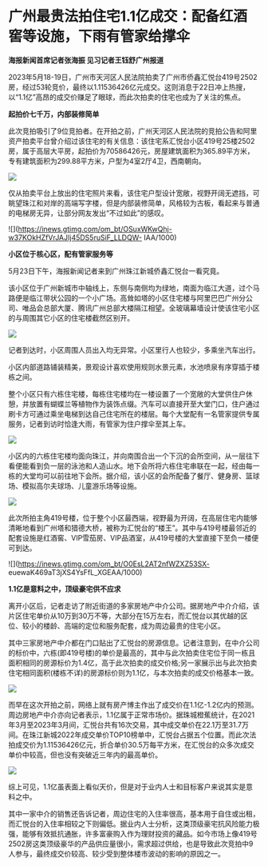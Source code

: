# 广州最贵法拍住宅1.1亿成交：配备红酒窖等设施，下雨有管家给撑伞

**海报新闻首席记者张海振 见习记者王钰舒广州报道**

2023年5月18-19日，广州市天河区人民法院拍卖了广州市侨鑫汇悦台419号2502房，经过53轮竞价，最终以1.11536426亿元成交。这则消息于22日冲上热搜，以“1.1亿”高昂的成交价赚足了眼球，而此次拍卖的住宅也成为了关注的焦点。

**起拍价七千万，内部装修简单**

此次竞拍吸引了9位竞拍者。在开拍之前，广州天河区人民法院的竞拍公告和阿里资产拍卖平台曾介绍过该住宅的有关信息：该住宅系汇悦台小区419号25楼2502房，属于高层大平房，起拍价为70586426元，房屋建筑面积为365.89平方米，专有建筑面积为299.88平方米，户型为4室2厅4卫，西南朝向。

![](https://inews.gtimg.com/om_bt/O1_d8BWrLkXfPjgFsYYAqtQctgEI4xRcSsocBNUkPdj6IAA/1000)

仅从拍卖平台上放出的住宅照片来看，该住宅户型设计宽敞，视野开阔无遮挡，可眺望珠江和对岸的高端写字楼，但是内部装修简单，风格较为古板，看起来与普通的电梯房无异，让部分网友发出“不过如此”的感叹。

![](https://inews.gtimg.com/om_bt/OSuxWKwQhj-w37KOkHZfVrJAJIj45DS5ruSiF_LLDQW-
IAA/1000)

**小区位于核心区，配有管家服务等**

5月23日下午，海报新闻记者来到广州珠江新城侨鑫汇悦台一看究竟。

该小区位于广州新城市中轴线上，东侧与南侧均为绿地，南面为临江大道，过个马路便是临江带状公园的一个小广场。高耸如塔的小区住宅楼与阿里巴巴广州分公司、唯品会总部大厦、腾讯广州总部大楼隔江相望。全玻璃幕墙设计使该住宅小区的与周围其它小区的住宅楼截然区别开。

![](https://inews.gtimg.com/om_bt/OQRZKgKHD0jpGstK6LnFvvoxx_zkBOJoSRsMmdmUPcq6MAA/1000)

记者到达时，小区周围人员出入均无异常。小区里行人也较少，多乘坐汽车出行。

小区内部道路铺装精美，景观设计喜欢使用规则水景元素，水池喷泉有序穿插于楼栋之间。

整个小区只有六栋住宅楼，每栋住宅楼均在一楼设置了一个宽敞的大堂供住户休憩，并放置有蝴蝶兰等植物作为装饰点缀。汽车可以直接开至大堂门口，住户通过刷卡方可通过乘坐电梯到达自己住宅所在的楼层。每个大堂配有一名管家提供专属服务，记者到访时恰逢大雨，有管家为住户撑伞至其上车。

![](https://inews.gtimg.com/om_bt/OC4Inj6bP4xfBBmbQeoJG413Wm3akwS1zvaz-d0QdJGj4AA/1000)

小区内的六栋住宅楼均面向珠江，并向南围合出一个下沉的会所空间，从一层往下看便能看到负一层的泳池和人造山水。地下会所将六栋住宅串联在一起，经由每一栋的大堂均可以前往地下会所。据介绍，该小区的会所配备了餐厅、健身房、篮球场、模拟高尔夫球场、儿童游乐场等设施。

![](https://inews.gtimg.com/om_bt/OmIa_6jEMY0ASsv4tilRj7C_yVeC7X9NdzSIbTkFETbMAAA/1000)

此次所拍主角419号楼，位于整个小区最西端，视野最为开阔，在高层住宅内能够清晰地看到广州塔和猎德大桥，被称为汇悦台的“楼王”。其中与419号楼最邻近的配套设施是红酒窖、VIP雪茄房、VIP品酒室，从419号楼的大堂直接下至负一楼便可到达。

![](https://inews.gtimg.com/om_bt/O0EsL2AT2nfWZXZ53SX-
euewaK469aT3jXS4YsFfL_XGEAA/1000)

**1.1亿是意料之中，顶级豪宅供不应求**

离开小区后，记者走访了附近街道的多家房地产中介公司。据房地产中介介绍，该片区住宅单价从10万到30万不等，大部分在15万左右，而汇悦台以其优越的区位、较小的楼龄、高端的定位和服务配套，成为周边最贵的住宅小区。

其中三家房地产中介都在门口贴出了汇悦台的房源信息。记者注意到，在中介公司的标价中，六栋(即419号楼)的单价是最高的，其中与此次拍卖住宅位于同一栋且面积相同的房源标价为1.4亿，高于此次拍卖的成交价格;另一家展示出与此次拍卖住宅相同面积(楼栋不详)的房源标价则为1.1亿，与本次拍卖的成交价格基本一致。

![](https://inews.gtimg.com/om_bt/OjlKXI0uiJ1HrutHrPjOW2HFbZ6B-1k9aGSu15YoMxhXYAA/1000)

而早在这次开拍之前，网络上就有房产博主作出了成交价在1.1亿-1.2亿内的预测。周边房地产中介亦向记者表示，1.1亿属于正常市场价。据珠城橙蕉统计，在2021年3月至2023年3月间，汇悦台共有16次交易，其中成交单价在22.1万至31.7万间。在珠江新城2022年成交单价TOP10榜单中，汇悦台占据五个位置。而此次法拍成交价为1.11536426亿元，折合单价30.5万每平方米，在汇悦台的众多次成交单价中较高，但也没有突破近三年内的最高单价。

![](https://inews.gtimg.com/om_bt/OwGj_wjZgCx2ivIbPUNoaPuhFUN8swKhnKpipBI6TYAJwAA/1000)

综上可见，1.1亿虽表面上看似天价，但是对于业内人士和目标客户来说其实是意料之中。

其中一家中介的销售还告诉记者，周边住宅的入住率很高，基本用于自住或出租，而汇悦台的入住率相较之下则偏低。据业内人士分析，这类顶级豪宅抗风险能力极强，能够有效抵抗通胀，许多富豪购入作为理财投资的藏品。如今市场上像419号2502房这类顶级豪华的产品供应量很小，需求超过供给，也是导致此次竞拍中9人参与，最终成交价较高、较少受到整体楼市波动的影响的原因之一。

